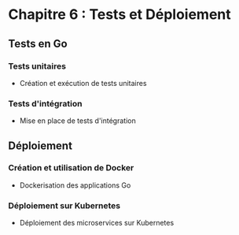 # Chapitre 6 : Tests et Déploiement

## Tests en Go
### Tests unitaires
- Création et exécution de tests unitaires

### Tests d'intégration
- Mise en place de tests d'intégration

## Déploiement
### Création et utilisation de Docker
- Dockerisation des applications Go

### Déploiement sur Kubernetes
- Déploiement des microservices sur Kubernetes
